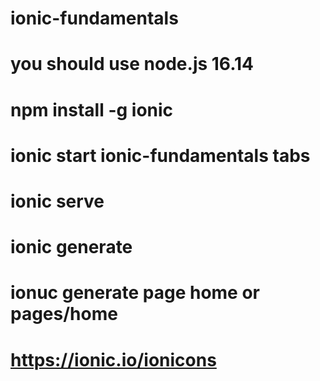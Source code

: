 # ionic-fundamentals
# you should use node.js 16.14
# npm install -g ionic
# ionic start ionic-fundamentals tabs
# ionic serve

# ionic generate 
# ionuc generate page home or pages/home
# https://ionic.io/ionicons

